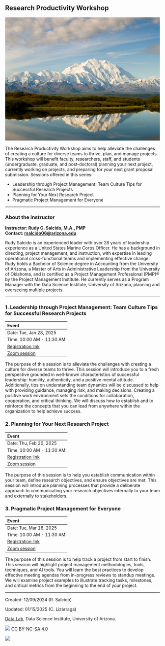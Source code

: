 ## Research Productivity Workshop

<img src="https://github.com/RGSalcido/UBD/raw/main/Images/Denali_Wonder%20Lake_Reflection.png" height=400> 

The Research Productivity Workshop aims to help alleviate the challenges of creating a culture for diverse teams to thrive, plan, and manage projects. This workshop will benefit faculty, researchers, staff, and students (undergraduate, graduate, and post-doctoral) planning your next project, currently working on projects, and preparing for your next grant proposal submission. Sessions offered in this series:

* Leadership through Project Management: Team Culture Tips for Successful Research Projects
* Planning for Your Next Research Project
* Pragmatic Project Management for Everyone

***

### About the instructor

**Instructor: Rudy G. Salcido, M.A., PMP**
<br> **Contact: rsalcido06@arizona.edu**

Rudy Salcido is an experienced leader with over 28 years of leadership experience as a United States Marine Corps Officer. He has a background in directing, project management, and instruction, with expertise in leading operational cross-functional teams and implementing effective change. Rudy holds a Bachelor of Science degree in Accounting from the University of Arizona, a Master of Arts in Administrative Leadership from the University of Oklahoma, and is certified as a Project Management Professional (PMP)® by the Project Management Institute. He currently serves as a Program Manager with the Data Science Institute, University of Arizona, planning and overseeing multiple projects.

***


### 1. Leadership through Project Management: Team Culture Tips for Successful Research Projects

| Event  | 
| :-- |
|Date: Tue, Jan 28, 2025 |
| Time: 10:00 AM - 11:30 AM |
| [Registration link](https://uarizona.co1.qualtrics.com/survey-builder/SV_cw3FdoEFy1SSp26/edit) |
| [Zoom session](https://arizona.zoom.us/j/89667081542) |


The purpose of this session is to alleviate the challenges with creating a culture for diverse teams to thrive. This session will introduce you to a fresh perspective grounded in well-known characteristics of successful leadership: humility, authenticity, and a positive mental attitude. Additionally, tips on understanding team dynamics will be discussed to help with providing guidance, managing risk, and making decisions. Creating a positive work environment sets the conditions for collaboration, cooperation, and critical thinking. We will discuss how to establish and to reinforce the concepts that you can lead from anywhere within the organization to help achieve success. 

### 2. Planning for Your Next Research Project

| Event  | 
| :-- |
|Date: Thu, Feb 20, 2025 |
| Time: 10:00 AM - 11:30 AM |
| [Registration link](https://uarizona.co1.qualtrics.com/survey-builder/SV_cw3FdoEFy1SSp26/edit) |
| [Zoom session](https://arizona.zoom.us/j/89667081542) |


The purpose of this session is to help you establish communication within your team, define research objectives, and ensure objectives are met. This session will introduce planning processes that provide a deliberate approach to communicating your research objectives internally to your team and externally to stakeholders. 

### 3. Pragmatic Project Management for Everyone


| Event  | 
| :-- |
|Date: Tue, Mar 18, 2025 |
| Time: 10:00 AM - 11:30 AM |
| [Registration link](https://uarizona.co1.qualtrics.com/survey-builder/SV_cw3FdoEFy1SSp26/edit) |
| [Zoom session](https://arizona.zoom.us/j/89667081542) |


The purpose of this session is to help track a project from start to finish. This session will highlight project management methodologies, tools, techniques, and AI tools. You will learn the best practices to develop effective meeting agendas from in-progress reviews to standup meetings. We will examine project examples to illustrate tracking tasks, milestones, and critical metrics from the beginning to the end of your project.


***

Created: 12/09/2024 (R. Salcido)

Updated: 01/15/2025 (C. Lizárraga)

[Data Lab](https://www.datascience.arizona.edu/education/uarizona-data-lab), Data Science Institute,
University of Arizona. 

<img src="https://mirrors.creativecommons.org/presskit/buttons/88x31/png/by-nc-sa.png" width="128">  [CC BY-NC-SA 4.0](https://creativecommons.org/licenses/by-nc-sa/4.0/)

[<img src="https://datascience.arizona.edu/sites/default/files/Data%20Science%20Institute_Webheader%20%281%29.svg" width="256">](https://datascience.arizona.edu)
